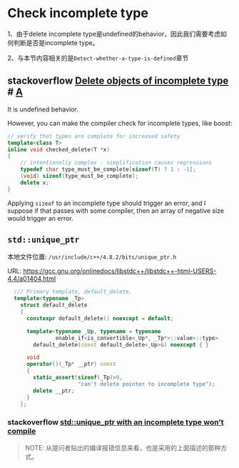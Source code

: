 # Check incomplete type

1、由于delete incomplete type是undefined的behavior，因此我们需要考虑如何判断是否是incomplete type。

2、与本节内容相关的是`Detect-whether-a-type-is-defined`章节

## stackoverflow [Delete objects of incomplete type](https://stackoverflow.com/questions/4325154/delete-objects-of-incomplete-type) # [A](https://stackoverflow.com/a/4325900)

It is undefined behavior.

However, you can make the compiler check for incomplete types, like boost:

```cpp
// verify that types are complete for increased safety
template<class T>
inline void checked_delete(T *x)
{
	// intentionally complex - simplification causes regressions
	typedef char type_must_be_complete[sizeof(T) ? 1 : -1];
	(void) sizeof(type_must_be_complete);
	delete x;
}

```

Applying `sizeof` to an incomplete type should trigger an error, and I suppose if that passes with some compiler, then an array of negative size would trigger an error.



## `std::unique_ptr`

本地文件位置: `/usr/include/c++/4.8.2/bits/unique_ptr.h`

URL: https://gcc.gnu.org/onlinedocs/libstdc++/libstdc++-html-USERS-4.4/a01404.html

```C++
  /// Primary template, default_delete.
  template<typename _Tp>
    struct default_delete
    {
      constexpr default_delete() noexcept = default;

      template<typename _Up, typename = typename
               enable_if<is_convertible<_Up*, _Tp*>::value>::type>
        default_delete(const default_delete<_Up>&) noexcept { }

      void
      operator()(_Tp* __ptr) const
      {
        static_assert(sizeof(_Tp)>0,
                      "can't delete pointer to incomplete type");
        delete __ptr;
      }
    };
```



### stackoverflow [std::unique_ptr with an incomplete type won't compile](https://stackoverflow.com/questions/9954518/stdunique-ptr-with-an-incomplete-type-wont-compile)

> NOTE: 从提问者贴出的编译报错信息来看，也是采用的上面描述的那种方式。
